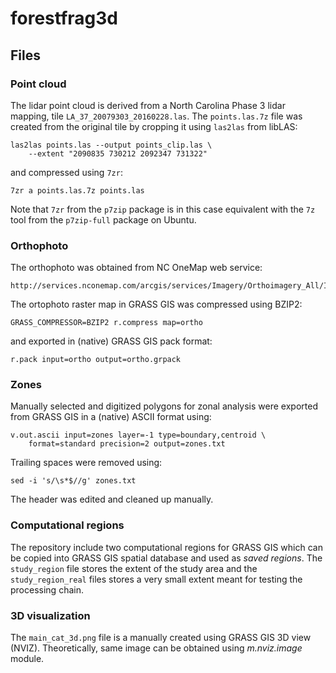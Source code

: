 # forestfrag3d

## Files

### Point cloud

The lidar point cloud is derived from a North Carolina Phase 3 lidar
mapping, tile `LA_37_20079303_20160228.las`.
The `points.las.7z` file was created from the original tile by cropping
it using `las2las` from libLAS:

    las2las points.las --output points_clip.las \
        --extent "2090835 730212 2092347 731322"

and compressed using `7zr`:

    7zr a points.las.7z points.las

Note that `7zr` from the `p7zip` package is in this case equivalent
with the `7z` tool from the `p7zip-full` package on Ubuntu.

### Orthophoto

The orthophoto was obtained from NC OneMap web service:

    http://services.nconemap.com/arcgis/services/Imagery/Orthoimagery_All/ImageServer/WMSServer

The ortophoto raster map in GRASS GIS was compressed using BZIP2:

    GRASS_COMPRESSOR=BZIP2 r.compress map=ortho

and exported in (native) GRASS GIS pack format:

    r.pack input=ortho output=ortho.grpack

### Zones

Manually selected and digitized polygons for zonal analysis were
exported from GRASS GIS in a (native) ASCII format using:

    v.out.ascii input=zones layer=-1 type=boundary,centroid \
        format=standard precision=2 output=zones.txt

Trailing spaces were removed using:

    sed -i 's/\s*$//g' zones.txt

The header was edited and cleaned up manually.

### Computational regions

The repository include two computational regions for GRASS GIS which can
be copied into GRASS GIS spatial database and used as *saved regions*.
The `study_region` file stores the extent of the study area and
the `study_region_real` files stores a very small extent meant for
testing the processing chain.

### 3D visualization

The `main_cat_3d.png` file is a manually created using GRASS GIS 3D view
(NVIZ). Theoretically, same image can be obtained using *m.nviz.image*
module.
